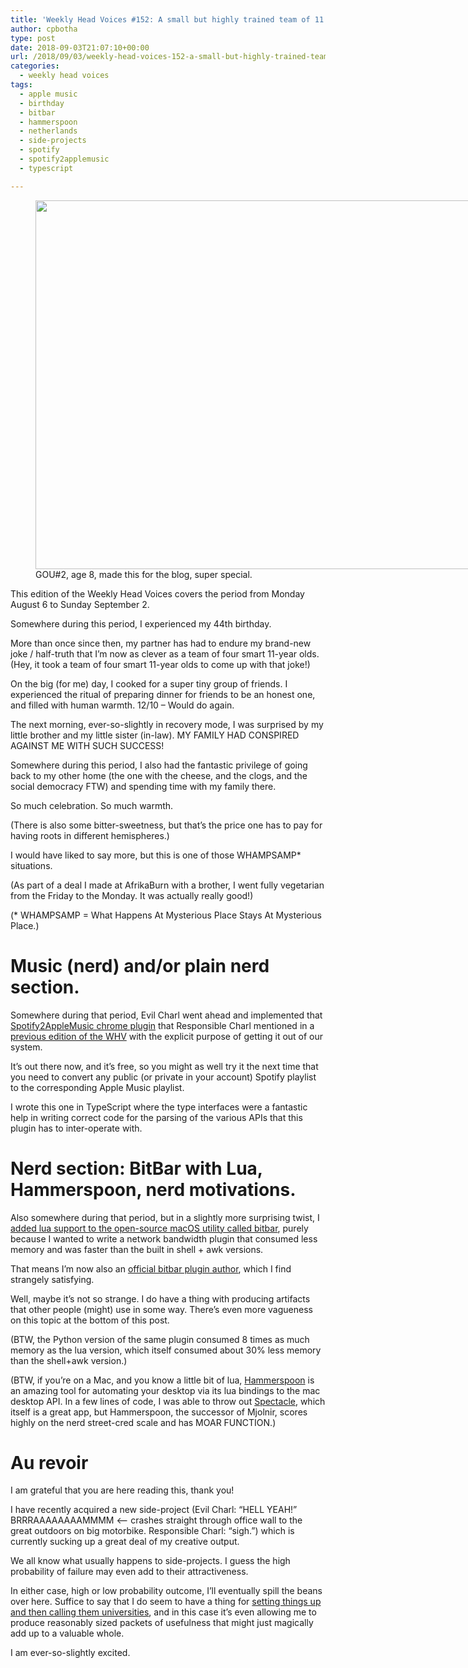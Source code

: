 ```yaml
---
title: 'Weekly Head Voices #152: A small but highly trained team of 11 year olds.'
author: cpbotha
type: post
date: 2018-09-03T21:07:10+00:00
url: /2018/09/03/weekly-head-voices-152-a-small-but-highly-trained-team-of-11-year-olds/
categories:
  - weekly head voices
tags:
  - apple music
  - birthday
  - bitbar
  - hammerspoon
  - netherlands
  - side-projects
  - spotify
  - spotify2applemusic
  - typescript

---
```

<figure id="attachment_3279" aria-describedby="caption-attachment-3279" style="width: 840px" class="wp-caption alignnone"><a href="https://cpbotha.net/wp-content/uploads/2018/09/sylvia_henna.jpg" data-rel="lightbox-image-0" data-rl_title="" data-rl_caption="" title=""><img data-attachment-id="3279" data-permalink="https://cpbotha.net/2018/09/03/weekly-head-voices-152-a-small-but-highly-trained-team-of-11-year-olds/sylvia_henna/" data-orig-file="https://cpbotha.net/wp-content/uploads/2018/09/sylvia_henna.jpg" data-orig-size="2751,1931" data-comments-opened="1" data-image-meta="{&quot;aperture&quot;:&quot;1.8&quot;,&quot;credit&quot;:&quot;&quot;,&quot;camera&quot;:&quot;iPhone 8&quot;,&quot;caption&quot;:&quot;&quot;,&quot;created_timestamp&quot;:&quot;1535886106&quot;,&quot;copyright&quot;:&quot;&quot;,&quot;focal_length&quot;:&quot;3.99&quot;,&quot;iso&quot;:&quot;25&quot;,&quot;shutter_speed&quot;:&quot;0.03030303030303&quot;,&quot;title&quot;:&quot;&quot;,&quot;orientation&quot;:&quot;1&quot;}" data-image-title="sylvia_henna" data-image-description="" data-medium-file="https://cpbotha.net/wp-content/uploads/2018/09/sylvia_henna-300x211.jpg" data-large-file="https://cpbotha.net/wp-content/uploads/2018/09/sylvia_henna-1024x719.jpg" class="size-large wp-image-3279" src="https://cpbotha.net/wp-content/uploads/2018/09/sylvia_henna-1024x719.jpg" alt="" width="840" height="590" srcset="https://cpbotha.net/wp-content/uploads/2018/09/sylvia_henna-1024x719.jpg 1024w, https://cpbotha.net/wp-content/uploads/2018/09/sylvia_henna-300x211.jpg 300w, https://cpbotha.net/wp-content/uploads/2018/09/sylvia_henna-768x539.jpg 768w, https://cpbotha.net/wp-content/uploads/2018/09/sylvia_henna-1200x842.jpg 1200w" sizes="(max-width: 709px) 85vw, (max-width: 909px) 67vw, (max-width: 1362px) 62vw, 840px" /></a><figcaption id="caption-attachment-3279" class="wp-caption-text">GOU#2, age 8, made this for the blog, super special.</figcaption></figure> 

This edition of the Weekly Head Voices covers the period from Monday August 6 to Sunday September 2.

Somewhere during this period, I experienced my 44th birthday.

More than once since then, my partner has had to endure my brand-new joke / half-truth that I&#8217;m now as clever as a team of four smart 11-year olds. (Hey, it took a team of four smart 11-year olds to come up with that joke!)

On the big (for me) day, I cooked for a super tiny group of friends. I experienced the ritual of preparing dinner for friends to be an honest one, and filled with human warmth. 12/10 &#8211; Would do again.

The next morning, ever-so-slightly in recovery mode, I was surprised by my little brother and my little sister (in-law). MY FAMILY HAD CONSPIRED AGAINST ME WITH SUCH SUCCESS!

Somewhere during this period, I also had the fantastic privilege of going back to my other home (the one with the cheese, and the clogs, and the social democracy FTW) and spending time with my family there.

So much celebration. So much warmth.

(There is also some bitter-sweetness, but that&#8217;s the price one has to pay for having roots in different hemispheres.)

I would have liked to say more, but this is one of those WHAMPSAMP* situations.

(As part of a deal I made at AfrikaBurn with a brother, I went fully vegetarian from the Friday to the Monday. It was actually really good!)

(* WHAMPSAMP = What Happens At Mysterious Place Stays At Mysterious Place.)

# Music (nerd) and/or plain nerd section.

Somewhere during that period, Evil Charl went ahead and implemented that [Spotify2AppleMusic chrome plugin][1] that Responsible Charl mentioned in a [previous edition of the WHV][2] with the explicit purpose of getting it out of our system.

It&#8217;s out there now, and it&#8217;s free, so you might as well try it the next time that you need to convert any public (or private in your account) Spotify playlist to the corresponding Apple Music playlist.

I wrote this one in TypeScript where the type interfaces were a fantastic help in writing correct code for the parsing of the various APIs that this plugin has to inter-operate with.

# Nerd section: BitBar with Lua, Hammerspoon, nerd motivations.

Also somewhere during that period, but in a slightly more surprising twist, I [added lua support to the open-source macOS utility called bitbar][3], purely because I wanted to write a network bandwidth plugin that consumed less memory and was faster than the built in shell + awk versions.

That means I&#8217;m now also an [official bitbar plugin author][4], which I find strangely satisfying.

Well, maybe it&#8217;s not so strange. I do have a thing with producing artifacts that other people (might) use in some way. There&#8217;s even more vagueness on this topic at the bottom of this post.

(BTW, the Python version of the same plugin consumed 8 times as much memory as the lua version, which itself consumed about 30% less memory than the shell+awk version.)

(BTW, if you&#8217;re on a Mac, and you know a little bit of lua, [Hammerspoon][5] is an amazing tool for automating your desktop via its lua bindings to the mac desktop API. In a few lines of code, I was able to throw out [Spectacle][6], which itself is a great app, but Hammerspoon, the successor of Mjolnir, scores highly on the nerd street-cred scale and has MOAR FUNCTION.)

# Au revoir

I am grateful that you are here reading this, thank you!

I have recently acquired a new side-project (Evil Charl: &#8220;HELL YEAH!&#8221; BRRRAAAAAAAAMMMM <&#8212; crashes straight through office wall to the great outdoors on big motorbike. Responsible Charl: &#8220;sigh.&#8221;) which is currently sucking up a great deal of my creative output.

We all know what usually happens to side-projects. I guess the high probability of failure may even add to their attractiveness.

In either case, high or low probability outcome, I&#8217;ll eventually spill the beans over here. Suffice to say that I do seem to have a thing for [setting things up and then calling them universities][7], and in this case it&#8217;s even allowing me to produce reasonably sized packets of usefulness that might just magically add up to a valuable whole.

I am ever-so-slightly excited.

 [1]: https://chrome.google.com/webstore/detail/spotify2applemusic/gehbfaolompeeapflihekomijnhgccbk
 [2]: /2018/08/08/weekly-head-voices-151-we-are-pleased-to-meet-you/#chrome-or-firefox-plugin-to-convert-spotify-playlists-to-apple-music-using-the-new-musickit-js-api
 [3]: https://github.com/matryer/bitbar-plugins/pull/1084
 [4]: https://getbitbar.com/contributors/cpbotha
 [5]: https://www.hammerspoon.org
 [6]: https://www.spectacleapp.com
 [7]: /2018/05/09/weekly-head-voices-141-albert-was-burning-really-hard/
